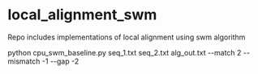 # local_alignment_swm
Repo includes implementations of local alignment using swm algorithm 

python cpu_swm_baseline.py seq_1.txt seq_2.txt alg_out.txt --match 2 --mismatch -1 --gap -2
